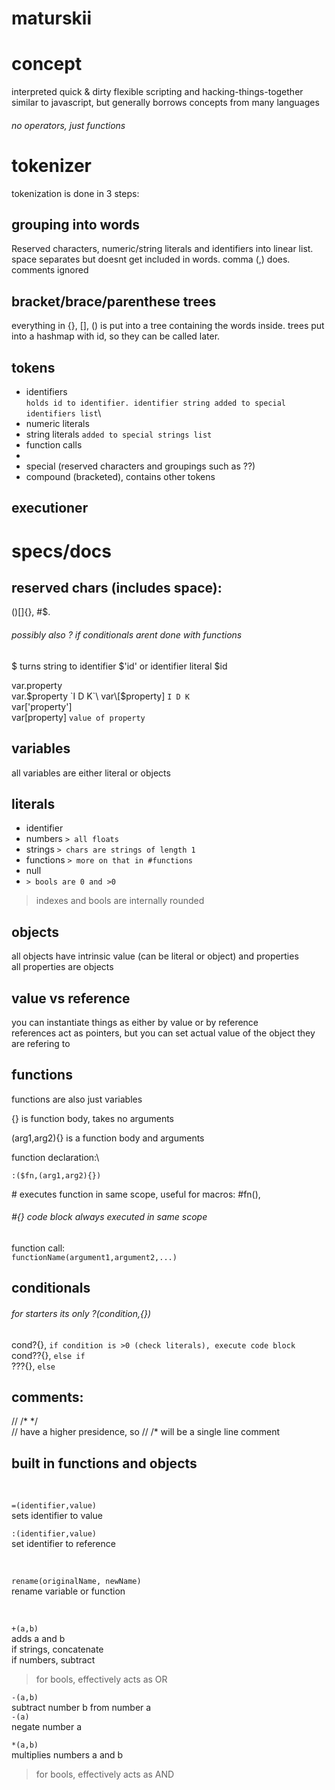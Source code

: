 # maturskii

# concept
interpreted quick & dirty flexible scripting and hacking-things-together\
similar to javascript, but generally borrows concepts from many languages
###### no operators, just functions

# tokenizer
tokenization is done in 3 steps:

## grouping into words
Reserved characters, numeric/string literals and identifiers into linear list. space separates but doesnt get included in words. comma (,) does. comments ignored

## bracket/brace/parenthese trees
everything in {}, [], () is put into a tree containing the words inside. trees put into a hashmap with id, so they can be called later.

## tokens
* identifiers\
`holds id to identifier. identifier string added to special identifiers list`\
* numeric literals
* string literals `added to special strings list`
* function calls
*
* special (reserved characters and groupings such as ??)
* compound (bracketed), contains other tokens

## executioner


# specs/docs

## reserved chars (includes space):
()[]{}, #$.

###### possibly also ? if conditionals arent done with functions


$ turns string to identifier $'id' or identifier literal $id

var.property\
var.$property `I D K`\
var\[$property\] `I D K`\
var\['property'\]\
var\[property\] `value of property`

## variables
all variables are either literal or objects

## literals
* identifier
* numbers  `> all floats`
* strings  `> chars are strings of length 1`
* functions  `> more on that in #functions`
* null
* `> bools are 0 and >0`

> indexes and bools are internally rounded

## objects
all objects have intrinsic value (can be literal or object) and properties\
all properties are objects

## value vs reference
you can instantiate things as either by value or by reference\
references act as pointers, but you can set actual value of the object they are refering to

## functions
functions are also just variables

{} is function body, takes no arguments

(arg1,arg2){} is a function body and arguments

function declaration:\
```
:($fn,(arg1,arg2){})
```

\# executes function in same scope, useful for macros: #fn(),

###### #{} code block always executed in same scope

function call:\
`functionName(argument1,argument2,...)`

## conditionals

###### for starters its only ?(condition,{})

cond?{}, `if condition is >0 (check literals), execute code block`\
cond??{}, `else if`\
???{}, `else`

## comments:
// /\* \*/\
// have a higher presidence, so // /\* will be a single line comment

## built in functions and objects
</br>

`=(identifier,value)`\
sets identifier to value

`:(identifier,value)`\
set identifier to reference

</br>

`rename(originalName, newName)`\
rename variable or function

</br>

`+(a,b)`\
adds a and b\
if strings, concatenate\
if numbers, subtract
> for bools, effectively acts as OR 

`-(a,b)`\
subtract number b from number a\
`-(a)`\
negate number a

`*(a,b)`\
multiplies numbers a and b
> for bools, effectively acts as AND
